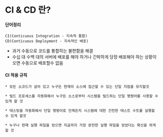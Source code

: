 # CI & CD 란?

#### 단어정리 
    CI(Conticuous Integration - 지속적 통합)
    CD(Conticuous Deployment - 지속적인 배포)
    
* 과거 수동으로 코드를 통합하는 불편함을 해결  
* 수십 대 수백 대의 서버에 배포를 해야 하거나 긴박하게 당장 배포해야 하는 상황이 오면 수동으로 배포할수 없음

#### CI 적용 규칙  
    * 모든 소코드가 살아 있고 누구든 현재의 소스에 접근할 수 있는 단일 지점을 유지할것 

    * 빌드 프로세스를 자동화해서 누구든 소스로부터 시스템을 빌드하는 단일 명령어를 사용할 수 있게 할 것

    * 테스팅을 자동화해서 단일 명령어로 언제든지 시스템에 대한 건전한 테스트 수트를 실행할 수 있게 할것

    * 누구나 현재 실행 파일을 얻으면 지금까지 가장 완전한 실행 파일을 얻었다는 확신을 하게 할 것






